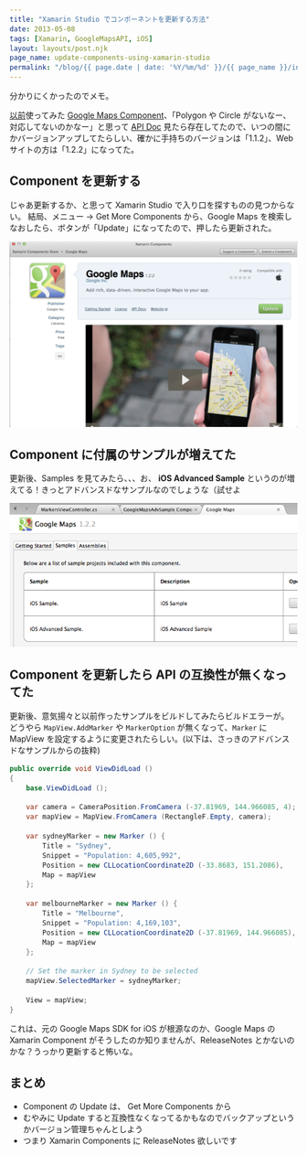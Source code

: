 ```yaml
---
title: "Xamarin Studio でコンポーネントを更新する方法"
date: 2013-05-08
tags: [Xamarin, GoogleMapsAPI, iOS]
layout: layouts/post.njk
page_name: update-components-using-xamarin-studio
permalink: "/blog/{{ page.date | date: '%Y/%m/%d' }}/{{ page_name }}/index.html"
---
```

分かりにくかったのでメモ。
<!--more-->
[以前](http://amay077.github.io/blog/2013/04/22/xamarin-ios-using-gmap-ios-sdk/)使ってみた [Google Maps Component](http://components.xamarin.com/view/googlemapsios/)、「Polygon や Circle がないなー、対応してないのかなー」と思って [API Doc](http://componentsapi.xamarin.com/?link=T%3aGoogle.Maps.Circle) 見たら存在してたので、いつの間にかバージョンアップしてたらしい、確かに手持ちのバージョンは「1.1.2」、Webサイトの方は「1.2.2」になってた。


## Component を更新する

じゃあ更新するか、と思って Xamarin Studio で入り口を探すものの見つからない。
結局、メニュー -> Get More Components から、Google Maps を検索しなおしたら、ボタンが「Update」になってたので、押したら更新された。

![image1](/img/posts/update_components_using_xamarin_studio1.png)

## Component に付属のサンプルが増えてた

更新後、Samples を見てみたら、、、お、 **iOS Advanced Sample** というのが増えてる！きっとアドバンスドなサンプルなのでしょうな（試せよ

![image1](/img/posts/update_components_using_xamarin_studio2.png)

## Component を更新したら API の互換性が無くなってた

更新後、意気揚々と以前作ったサンプルをビルドしてみたらビルドエラーが。
どうやら ``MapView.AddMarker`` や ``MarkerOption`` が無くなって、``Marker`` に MapView を設定するように変更されたらしい。(以下は、さっきのアドバンスドなサンプルからの抜粋)

```csharp PartOfMarkersViewController.cs
public override void ViewDidLoad ()
{
	base.ViewDidLoad ();

	var camera = CameraPosition.FromCamera (-37.81969, 144.966085, 4);
	var mapView = MapView.FromCamera (RectangleF.Empty, camera);

	var sydneyMarker = new Marker () {
		Title = "Sydney",
		Snippet = "Population: 4,605,992",
		Position = new CLLocationCoordinate2D (-33.8683, 151.2086),
		Map = mapView
	};

	var melbourneMarker = new Marker () {
		Title = "Melbourne",
		Snippet = "Population: 4,169,103",
		Position = new CLLocationCoordinate2D (-37.81969, 144.966085),
		Map = mapView
	};

	// Set the marker in Sydney to be selected
	mapView.SelectedMarker = sydneyMarker;

	View = mapView;
}
```

これは、元の Google Maps SDK for iOS が根源なのか、Google Maps の Xamarin Component がそうしたのか知りませんが、ReleaseNotes とかないのかな？うっかり更新すると怖いな。

## まとめ
* Component の Update は、 Get More Components から
* むやみに Update すると互換性なくなってるかもなのでバックアップというかバージョン管理ちゃんとしよう
* つまり Xamarin Components に ReleaseNotes 欲しいです